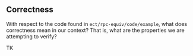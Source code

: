 ## Correctness

With respect to the code found in `ect/rpc-equiv/code/example`, what does correctness mean in our context? That is, what are the properties we are attempting to verify?

TK
